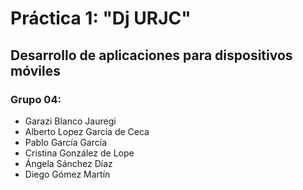 # Práctica 1: "Dj URJC"
## Desarrollo de aplicaciones para dispositivos móviles 
### Grupo 04:
- Garazi Blanco Jauregi
- Alberto Lopez Garcia de Ceca
- Pablo García García
- Cristina González de Lope
- Ángela Sánchez Díaz
- Diego Gómez Martín




